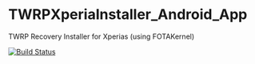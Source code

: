 TWRPXperiaInstaller_Android_App
===============================

TWRP Recovery Installer for Xperias (using FOTAKernel)

[![Build Status](https://travis-ci.org/championswimmer/TWRPXperiaInstaller_Android_App.svg?branch=master)](https://travis-ci.org/championswimmer/TWRPXperiaInstaller_Android_App)
